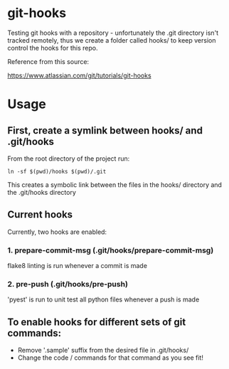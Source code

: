 # git-hooks
Testing git hooks with a repository - unfortunately the .git directory isn't tracked remotely, thus we create a folder called hooks/ to keep version control the hooks for this repo.

Reference from this source:

https://www.atlassian.com/git/tutorials/git-hooks

# Usage

## First, create a symlink between hooks/ and .git/hooks

From the root directory of the project run:
```
ln -sf $(pwd)/hooks $(pwd)/.git
```

This creates a symbolic link between the files in the hooks/ directory and the .git/hooks directory

## Current hooks
Currently, two hooks are enabled:

### 1. prepare-commit-msg (.git/hooks/prepare-commit-msg)
flake8 linting is run whenever a commit is made

### 2. pre-push (.git/hooks/pre-push)
'pyest' is run to unit test all python files whenever a push is made

## To enable hooks for different sets of git commands:
- Remove '.sample' suffix from the desired file in .git/hooks/
- Change the code / commands for that command as you see fit!

